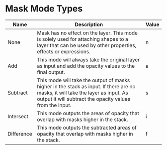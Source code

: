 # Mask Mode Types

Name | Description | Value
-- | -- | --
None | Mask has no effect on the layer. This mode is solely used for attaching shapes to a layer that can be used by other properties, effects or expressions. | n
Add | This mode will always take the original layer as input and add the opacity values to the final output. | a
Subtract | This mode will take the output of masks higher in the stack as input. If there are no masks, it will take the layer as input. As output it will subtract the opacity values from the input. | s
Intersect | This mode outputs the areas of opacity that overlap with masks higher in the stack. | i
Difference | This mode outputs the subtracted areas of opacity that overlap with masks higher in the stack. | f
